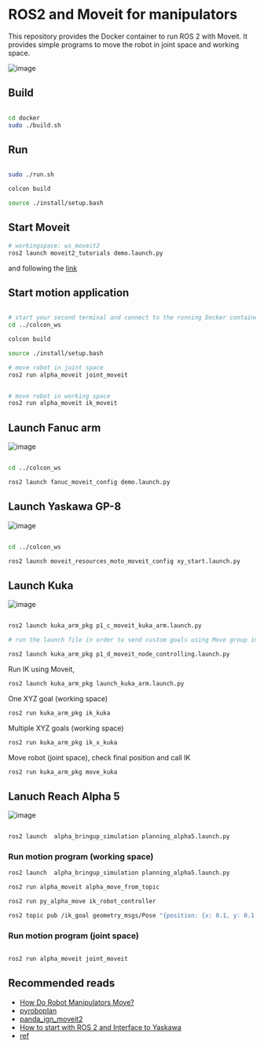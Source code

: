 # ROS2 and Moveit for manipulators

This repository provides the Docker container to run ROS 2 with Moveit. It provides simple programs to move the robot in joint space and working space.

![image](https://github.com/user-attachments/assets/2f5a92f5-3bbf-4154-aa1f-27a02604aeca)


## Build

```bash

cd docker
sudo ./build.sh

```

## Run

 ```bash
 
sudo ./run.sh

colcon build

source ./install/setup.bash

```
## Start Moveit 

```bash
# workingspace: ws_moveit2
ros2 launch moveit2_tutorials demo.launch.py

```
and following the [link](https://moveit.picknik.ai/main/doc/tutorials/quickstart_in_rviz/quickstart_in_rviz_tutorial.html)


## Start motion application

```bash

# start your second terminal and connect to the running Docker container
cd ../colcon_ws

colcon build

source ./install/setup.bash

# move robot in joint space
ros2 run alpha_moveit joint_moveit


# move robot in working space
ros2 run alpha_moveit ik_moveit

```


## Launch Fanuc arm

![image](https://github.com/user-attachments/assets/dc2a3afb-a89b-45f0-9e1d-6ce4d26c9bb2)


```bash

cd ../colcon_ws

ros2 launch fanuc_moveit_config demo.launch.py

```

## Launch Yaskawa GP-8

![image](https://github.com/user-attachments/assets/63add41d-ed58-44b4-8246-7ed3afeb93b9)

```bash

cd ../colcon_ws

ros2 launch moveit_resources_moto_moveit_config xy_start.launch.py

```

## Launch Kuka

![image](https://github.com/user-attachments/assets/fb348660-1ba1-4d10-bac4-bfe73821b946)

```bash

ros2 launch kuka_arm_pkg p1_c_moveit_kuka_arm.launch.py

# run the launch file in order to send custom goals using Move group interface

ros2 launch kuka_arm_pkg p1_d_moveit_node_controlling.launch.py

```

Run IK using Moveit,


```bash
ros2 launch kuka_arm_pkg launch_kuka_arm.launch.py
```
One XYZ goal (working space)

```bash
ros2 run kuka_arm_pkg ik_kuka
```
Multiple XYZ goals (working space)

```bash
ros2 run kuka_arm_pkg ik_x_kuka
```

Move robot (joint space), check final position and call IK

```bash
ros2 run kuka_arm_pkg move_kuka
```

## Lanuch Reach Alpha 5

![image](https://github.com/user-attachments/assets/04109710-1325-4892-a63f-e7445e2d6a47)



```bash

ros2 launch  alpha_bringup_simulation planning_alpha5.launch.py

```

### Run motion program (working space)
```bash
ros2 launch  alpha_bringup_simulation planning_alpha5.launch.py

```

```bash
ros2 run alpha_moveit alpha_move_from_topic

```
```bash
ros2 run py_alpha_move ik_robot_controller

```
```bash
ros2 topic pub /ik_goal geometry_msgs/Pose "{position: {x: 0.1, y: 0.1, z: 0.23}, orientation: {x: 0.0, y: 0.0, z: 0.0, w: 1.0}}"

```





### Run motion program (joint space)

```bash

ros2 run alpha_moveit joint_moveit

```


## Recommended reads

- [How Do Robot Manipulators Move?](https://roboticseabass.com/2024/06/30/how-do-robot-manipulators-move/)
- [pyroboplan](https://github.com/sea-bass/pyroboplan)
- [panda_ign_moveit2](https://github.com/AndrejOrsula/panda_ign_moveit2/tree/humble_devel)
- [How to start with ROS 2 and Interface to Yaskawa](https://github.com/YaskawaEurope/ros2-starter-for-yaskawa-robots)
- [ref](https://github.com/Robotisim/robotic_arms_ROS2/wiki/Project-%231:-Kuka-6DOF-Moveit2)
